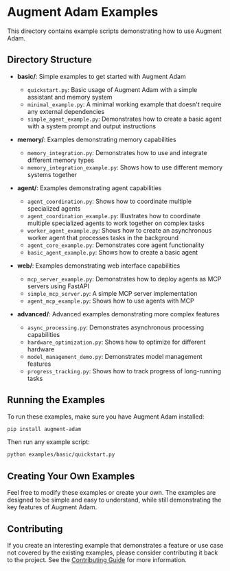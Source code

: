 # Augment Adam Examples

This directory contains example scripts demonstrating how to use Augment Adam.

## Directory Structure

- **basic/**: Simple examples to get started with Augment Adam
  - `quickstart.py`: Basic usage of Augment Adam with a simple assistant and memory system
  - `minimal_example.py`: A minimal working example that doesn't require any external dependencies
  - `simple_agent_example.py`: Demonstrates how to create a basic agent with a system prompt and output instructions

- **memory/**: Examples demonstrating memory capabilities
  - `memory_integration.py`: Demonstrates how to use and integrate different memory types
  - `memory_integration_example.py`: Shows how to use different memory systems together

- **agent/**: Examples demonstrating agent capabilities
  - `agent_coordination.py`: Shows how to coordinate multiple specialized agents
  - `agent_coordination_example.py`: Illustrates how to coordinate multiple specialized agents to work together on complex tasks
  - `worker_agent_example.py`: Shows how to create an asynchronous worker agent that processes tasks in the background
  - `agent_core_example.py`: Demonstrates core agent functionality
  - `basic_agent_example.py`: Shows how to create a basic agent

- **web/**: Examples demonstrating web interface capabilities
  - `mcp_server_example.py`: Demonstrates how to deploy agents as MCP servers using FastAPI
  - `simple_mcp_server.py`: A simple MCP server implementation
  - `agent_mcp_example.py`: Shows how to use agents with MCP

- **advanced/**: Advanced examples demonstrating more complex features
  - `async_processing.py`: Demonstrates asynchronous processing capabilities
  - `hardware_optimization.py`: Shows how to optimize for different hardware
  - `model_management_demo.py`: Demonstrates model management features
  - `progress_tracking.py`: Shows how to track progress of long-running tasks

## Running the Examples

To run these examples, make sure you have Augment Adam installed:

```bash
pip install augment-adam
```

Then run any example script:

```bash
python examples/basic/quickstart.py
```

## Creating Your Own Examples

Feel free to modify these examples or create your own. The examples are designed to be simple and easy to understand, while still demonstrating the key features of Augment Adam.

## Contributing

If you create an interesting example that demonstrates a feature or use case not covered by the existing examples, please consider contributing it back to the project. See the [Contributing Guide](../CONTRIBUTING.md) for more information.
